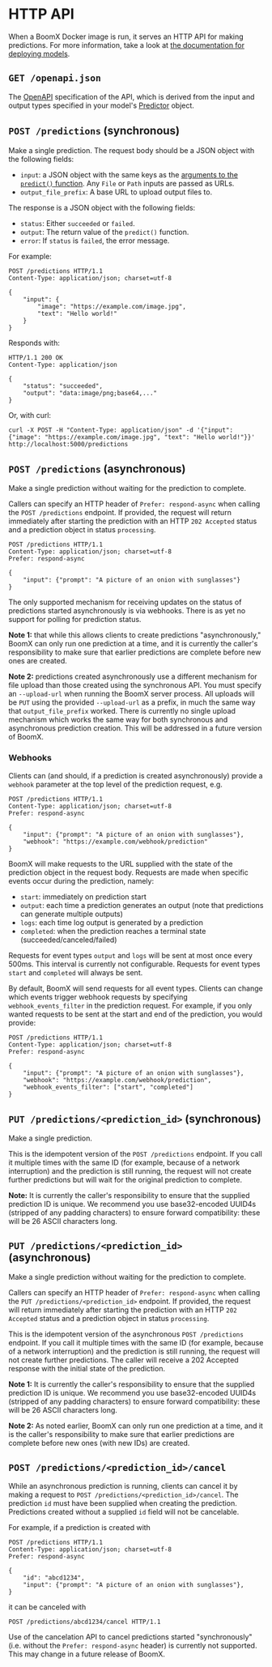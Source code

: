 # HTTP API

When a BoomX Docker image is run, it serves an HTTP API for making predictions. For more information, take a look at [the documentation for deploying models](deploy.md).

## `GET /openapi.json`

The [OpenAPI](https://swagger.io/specification/) specification of the API, which is derived from the input and output types specified in your model's [Predictor](python.md) object.

## `POST /predictions` (synchronous)

Make a single prediction. The request body should be a JSON object with the following fields:

- `input`: a JSON object with the same keys as the [arguments to the `predict()` function](python.md). Any `File` or `Path` inputs are passed as URLs.
- `output_file_prefix`: A base URL to upload output files to. <!-- link to file handling documentation -->

The response is a JSON object with the following fields:

- `status`: Either `succeeded` or `failed`.
- `output`: The return value of the `predict()` function.
- `error`: If `status` is `failed`, the error message.

For example:

```http
POST /predictions HTTP/1.1
Content-Type: application/json; charset=utf-8

{
    "input": {
        "image": "https://example.com/image.jpg",
        "text": "Hello world!"
    }
}
```

Responds with:

```
HTTP/1.1 200 OK
Content-Type: application/json

{
    "status": "succeeded",
    "output": "data:image/png;base64,..."
}
```

Or, with curl:

    curl -X POST -H "Content-Type: application/json" -d '{"input": {"image": "https://example.com/image.jpg", "text": "Hello world!"}}' http://localhost:5000/predictions


## `POST /predictions` (asynchronous)

Make a single prediction without waiting for the prediction to complete.

Callers can specify an HTTP header of `Prefer: respond-async` when calling the
`POST /predictions` endpoint. If provided, the request will return immediately
after starting the prediction with an HTTP `202 Accepted` status and a
prediction object in status `processing`.

```http
POST /predictions HTTP/1.1
Content-Type: application/json; charset=utf-8
Prefer: respond-async

{
    "input": {"prompt": "A picture of an onion with sunglasses"}
}
```

The only supported mechanism for receiving updates on the status of predictions
started asynchronously is via webhooks. There is as yet no support for polling
for prediction status.

**Note 1:** that while this allows clients to create predictions
"asynchronously," BoomX can only run one prediction at a time, and it is currently
the caller's responsibility to make sure that earlier predictions are complete
before new ones are created.

**Note 2:** predictions created asynchronously use a different mechanism for
file upload than those created using the synchronous API. You must specify an
`--upload-url` when running the BoomX server process. All uploads will be `PUT`
using the provided `--upload-url` as a prefix, in much the same way that
`output_file_prefix` worked. There is currently no single upload mechanism which
works the same way for both synchronous and asynchronous prediction creation.
This will be addressed in a future version of BoomX.

### Webhooks

Clients can (and should, if a prediction is created asynchronously) provide a
`webhook` parameter at the top level of the prediction request, e.g.

```http
POST /predictions HTTP/1.1
Content-Type: application/json; charset=utf-8
Prefer: respond-async

{
    "input": {"prompt": "A picture of an onion with sunglasses"},
    "webhook": "https://example.com/webhook/prediction"
}
```

BoomX will make requests to the URL supplied with the state of the prediction
object in the request body. Requests are made when specific events occur during
the prediction, namely:

- `start`: immediately on prediction start
- `output`: each time a prediction generates an output (note that predictions can generate multiple outputs)
- `logs`: each time log output is generated by a prediction
- `completed`: when the prediction reaches a terminal state (succeeded/canceled/failed)

Requests for event types `output` and `logs` will be sent at most once every
500ms. This interval is currently not configurable. Requests for event types
`start` and `completed` will always be sent.

By default, BoomX will send requests for all event types. Clients can change which
events trigger webhook requests by specifying `webhook_events_filter` in the
prediction request. For example, if you only wanted requests to be sent at the
start and end of the prediction, you would provide:

```http
POST /predictions HTTP/1.1
Content-Type: application/json; charset=utf-8
Prefer: respond-async

{
    "input": {"prompt": "A picture of an onion with sunglasses"},
    "webhook": "https://example.com/webhook/prediction",
    "webhook_events_filter": ["start", "completed"]
}
```

## `PUT /predictions/<prediction_id>` (synchronous)

Make a single prediction.

This is the idempotent version of the `POST /predictions` endpoint. If you call
it multiple times with the same ID (for example, because of a network
interruption) and the prediction is still running, the request will not create
further predictions but will wait for the original prediction to complete.

**Note:** It is currently the caller's responsibility to ensure that the
supplied prediction ID is unique. We recommend you use base32-encoded UUID4s
(stripped of any padding characters) to ensure forward compatibility: these will
be 26 ASCII characters long.

## `PUT /predictions/<prediction_id>` (asynchronous)

Make a single prediction without waiting for the prediction to complete.

Callers can specify an HTTP header of `Prefer: respond-async` when calling the
`PUT /predictions/<prediction_id>` endpoint. If provided, the request will
return immediately after starting the prediction with an HTTP `202 Accepted`
status and a prediction object in status `processing`.

This is the idempotent version of the asynchronous `POST /predictions` endpoint.
If you call it multiple times with the same ID (for example, because of a
network interruption) and the prediction is still running, the request will not
create further predictions. The caller will receive a 202 Accepted response
with the initial state of the prediction.

**Note 1:** It is currently the caller's responsibility to ensure that the
supplied prediction ID is unique. We recommend you use base32-encoded UUID4s
(stripped of any padding characters) to ensure forward compatibility: these will
be 26 ASCII characters long.

**Note 2:** As noted earlier, BoomX can only run one prediction at a time, and it is
the caller's responsibility to make sure that earlier predictions are complete
before new ones (with new IDs) are created.

## `POST /predictions/<prediction_id>/cancel`

While an asynchronous prediction is running, clients can cancel it by making a
request to `POST /predictions/<prediction_id>/cancel`. The prediction `id` must
have been supplied when creating the prediction. Predictions created without a
supplied `id` field will not be cancelable.

For example, if a prediction is created with

```http
POST /predictions HTTP/1.1
Content-Type: application/json; charset=utf-8
Prefer: respond-async

{
    "id": "abcd1234",
    "input": {"prompt": "A picture of an onion with sunglasses"},
}
```

it can be canceled with

```http
POST /predictions/abcd1234/cancel HTTP/1.1
```

Use of the cancelation API to cancel predictions started "synchronously" (i.e.
without the `Prefer: respond-async` header) is currently not supported. This may
change in a future release of BoomX.

